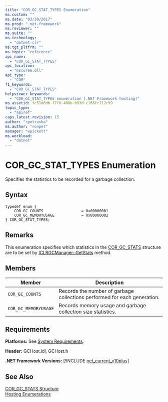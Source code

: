 ```yaml
---
title: "COR_GC_STAT_TYPES Enumeration"
ms.custom: ""
ms.date: "03/30/2017"
ms.prod: ".net-framework"
ms.reviewer: ""
ms.suite: ""
ms.technology: 
  - "dotnet-clr"
ms.tgt_pltfrm: ""
ms.topic: "reference"
api_name: 
  - "COR_GC_STAT_TYPES"
api_location: 
  - "mscoree.dll"
api_type: 
  - "COM"
f1_keywords: 
  - "COR_GC_STAT_TYPES"
helpviewer_keywords: 
  - "COR_GC_STAT_TYPES enumeration [.NET Framework hosting]"
ms.assetid: fc51d6db-f7f8-408b-b93d-c166fc712c99
topic_type: 
  - "apiref"
caps.latest.revision: 15
author: "rpetrusha"
ms.author: "ronpet"
manager: "wpickett"
ms.workload: 
  - "dotnet"
---
```

# COR_GC_STAT_TYPES Enumeration
Specifies the statistics to be recorded for a garbage collection.  
  
## Syntax  
  
```  
typedef enum {  
    COR_GC_COUNTS                 = 0x00000001  
    COR_GC_MEMORYUSAGE            = 0x00000002  
} COR_GC_STAT_TYPES;  
```  
  
## Remarks  
 This enumeration specifies which statistics in the [COR_GC_STATS](../../../../docs/framework/unmanaged-api/hosting/cor-gc-stats-structure.md) structure are to be set by [ICLRGCManager::GetStats](../../../../docs/framework/unmanaged-api/hosting/iclrgcmanager-getstats-method.md) method.  
  
## Members  
  
|Member|Description|  
|------------|-----------------|  
|`COR_GC_COUNTS`|Records the number of garbage collections performed for each generation.|  
|`COR_GC_MEMORYUSAGE`|Records memory usage and garbage collection size statistics.|  
  
## Requirements  
 **Platforms:** See [System Requirements](../../../../docs/framework/get-started/system-requirements.md).  
  
 **Header:** GCHost.idl, GCHost.h  
  
 **.NET Framework Versions:** [!INCLUDE [net_current_v10plus](../../../../includes/net-current-v10plus-md.md)]  
  
## See Also  
 [COR_GC_STATS Structure](../../../../docs/framework/unmanaged-api/hosting/cor-gc-stats-structure.md)  
 [Hosting Enumerations](../../../../docs/framework/unmanaged-api/hosting/hosting-enumerations.md)
